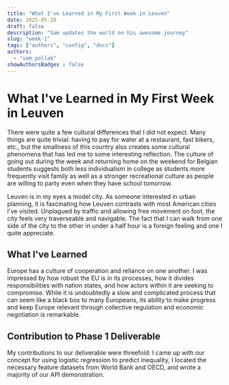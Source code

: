 ```yaml
---
title: "What I've Learned in My First Week in Leuven"
date: 2025-05-20
draft: false
description: "Sam updates the world on his awesome journey"
slug: "week-1"
tags: ["authors", "config", "docs"]
authors:
  - "sam_pollak"
showAuthorsBadges : false
---
```


# What I've Learned in My First Week in Leuven

There were quite a few cultural differences that I did not expect. Many things are quite trivial: having to pay for water at a restaurant, fast bikers, etc., but the smallness of this country also creates some cultural phenomena that has led me to some interesting reflection. The culture of going out during the week and returning home on the weekend for Belgian students suggests both less individualism in college as students more frequently visit family as well as a stronger recreational culture as people are willing to party even when they have school tomorrow.

Leuven is in my eyes a model city. As someone interested in urban planning, it is fascinating how Leuven contrasts with most American cities I've visited. Unplagued by traffic and allowing free movement on foot, the city feels very traverseable and navigable. The fact that I can walk from one side of the city to the other in under a half hour is a foreign feeling and one I quite appreciate.

## What I've Learned

Europe has a culture of cooperation and reliance on one another. I was impressed by how robust the EU is in its processes, how it divides responsibilities with nation states, and how actors within it are seeking to compromise. While it is undoubtedly a slow and complicated process that can seem like a black box to many Europeans, its ability to make progress and keep Europe relevant through collective regulation and economic negotiation is remarkable.

## Contribution to Phase 1 Deliverable

My contributions to our deliverable were threefold: I came up with our concept for using logistic regression to predict inequality, I located the necessary feature datasets from World Bank and OECD, and wrote a majority of our API demonstration.